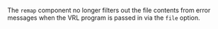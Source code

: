 The `remap` component no longer filters out the file contents from error messages when the VRL
program is passed in via the `file` option.
